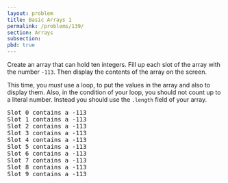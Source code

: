 ```yaml
---
layout: problem
title: Basic Arrays 1
permalink: /problems/139/
section: Arrays
subsection:
pbd: true
---
```

Create an array that can hold ten integers. Fill up each slot of the array with the number `-113`. 
Then display the contents of the array on the screen.

This time, you *must* use a loop, to put the values in the array and also to display them. 
Also, in the condition of your loop, you should not count up to a literal number. 
Instead you should use the `.length` field of your array.

<pre class="terminal">
Slot 0 contains a -113
Slot 1 contains a -113
Slot 2 contains a -113
Slot 3 contains a -113
Slot 4 contains a -113
Slot 5 contains a -113
Slot 6 contains a -113
Slot 7 contains a -113
Slot 8 contains a -113
Slot 9 contains a -113
</pre>
